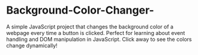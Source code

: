 # Background-Color-Changer-
A simple JavaScript project that changes the background color of a webpage every time a button is clicked. Perfect for learning about event handling and DOM manipulation in JavaScript. Click away to see the colors change dynamically!

